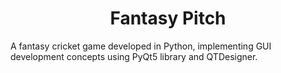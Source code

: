 
<h1 align = 'center'>Fantasy Pitch</h1>
A fantasy cricket game developed in Python, implementing GUI development concepts using PyQt5 library and QTDesigner.
